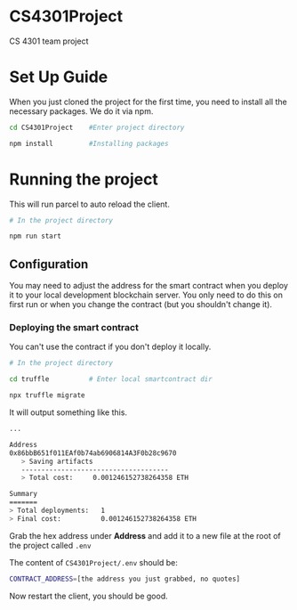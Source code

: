 # CS4301Project
CS 4301 team project

# Set Up Guide
When you just cloned the project for the first time, you need to install
all the necessary packages. We do it via npm.
```bash
cd CS4301Project    #Enter project directory

npm install         #Installing packages
```

# Running the project
This will run parcel to auto reload the client.
```bash
# In the project directory

npm run start
```

## Configuration
You may need to adjust the address for the smart contract when you deploy it to your local development blockchain server.
You only need to do this on first run or when you change the contract (but you shouldn't change it).

### Deploying the smart contract
You can't use the contract if you don't deploy it locally.
```bash
# In the project directory

cd truffle          # Enter local smartcontract dir

npx truffle migrate
```

It will output something like this.

```bash
...

Address
0x86bbB651f011EAf0b74ab6906814A3F0b28c9670
   > Saving artifacts
   -------------------------------------
   > Total cost:     0.001246152738264358 ETH

Summary
=======
> Total deployments:   1
> Final cost:          0.001246152738264358 ETH
```

Grab the hex address under **Address** and add it to a new file at the root of the project called `.env`

The content of `CS4301Project/.env` should be:
```bash
CONTRACT_ADDRESS=[the address you just grabbed, no quotes]
```

Now restart the client, you should be good.